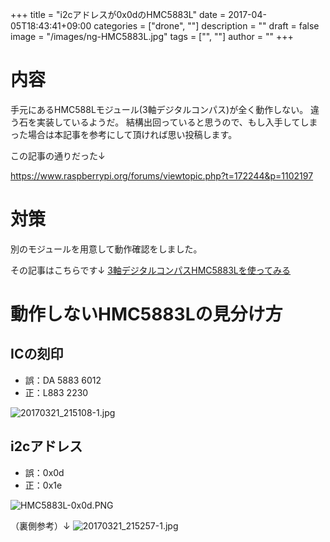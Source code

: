 ﻿+++
title = "i2cアドレスが0x0dのHMC5883L"
date = 2017-04-05T18:43:41+09:00
categories = ["drone", ""]
description = ""
draft = false
image = "/images/ng-HMC5883L.jpg"
tags = ["", ""]
author = ""
+++

# 内容

手元にあるHMC588Lモジュール(3軸デジタルコンパス)が全く動作しない。
違う石を実装しているようだ。
結構出回っていると思うので、もし入手してしまった場合は本記事を参考にして頂ければ思い投稿します。

この記事の通りだった↓

https://www.raspberrypi.org/forums/viewtopic.php?t=172244&p=1102197

# 対策

別のモジュールを用意して動作確認をしました。

その記事はこちらです↓
[3軸デジタルコンパスHMC5883Lを使ってみる](http://qiita.com/shigeru-yokochi/items/c36c975e14c0c86886c0)




# 動作しないHMC5883Lの見分け方

## ICの刻印

- 誤：DA 5883 6012　
- 正：L883 2230

![20170321_215108-1.jpg](https://qiita-image-store.s3.amazonaws.com/0/146154/5e4bcc28-9359-cd56-2f7c-a249eefcaf01.jpeg)


## i2cアドレス

- 誤：0x0d
- 正：0x1e

![HMC5883L-0x0d.PNG](https://qiita-image-store.s3.amazonaws.com/0/146154/4757c922-5e42-5812-e75c-6187ecd1713f.png)


（裏側参考）↓
![20170321_215257-1.jpg](https://qiita-image-store.s3.amazonaws.com/0/146154/3c179d40-cf23-d08e-b239-8e39895755f2.jpeg)




